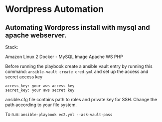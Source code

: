# Wordpress Automation

## Automating Wordpress install with mysql and apache webserver.


Stack:

Amazon Linux 2
Docker - MySQL Image
Apache WS
PHP

Before running the playbook create a ansible vault entry by running this command: `ansible-vault create cred.yml`  and set up the access and secret access key

```
access_key: your aws access key
secret_key: your aws secret key
```

ansible.cfg file contains path to roles and private key for SSH. Change the path according to your file system.
  
To run: `ansible-playbook ec2.yml --ask-vault-pass`



